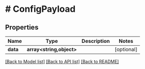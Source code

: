 # # ConfigPayload

## Properties

Name | Type | Description | Notes
------------ | ------------- | ------------- | -------------
**data** | **array<string,object>** |  | [optional]

[[Back to Model list]](../../README.md#models) [[Back to API list]](../../README.md#endpoints) [[Back to README]](../../README.md)
